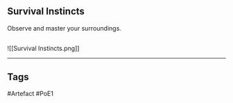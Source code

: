 ## Survival Instincts
Observe and master your surroundings.
##
![[Survival Instincts.png]]

---
## Tags
#Artefact
#PoE1